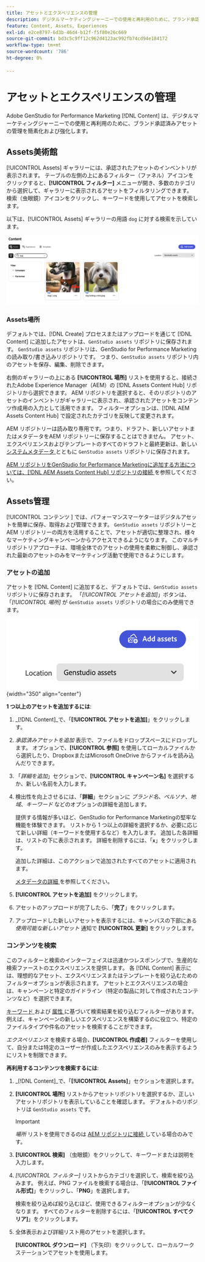 ```yaml
---
title: アセットとエクスペリエンスの管理
description: デジタルマーケティングジャーニーでの使用と再利用のために、ブランド承認済みアセットの管理を簡素化および強化します。
feature: Content, Assets, Experiences
exl-id: e2ce8797-6d3b-46d4-b12f-f5f80e26c669
source-git-commit: bd3c5c9ff12c962d4123ac992fb74cd94e184172
workflow-type: tm+mt
source-wordcount: '786'
ht-degree: 0%

---
```


# アセットとエクスペリエンスの管理

Adobe GenStudio for Performance Marketing [!DNL Content] は、デジタルマーケティングジャーニーでの使用と再利用のために、ブランド承認済みアセットの管理を簡素化および強化します。

## Assets美術館

[!UICONTROL Assets] ギャラリーには、承認されたアセットのインベントリが表示されます。 テーブルの左側の上にあるフィルター（ファネル）アイコンをクリックすると、**[!UICONTROL フィルター]** メニューが開き、多数のカテゴリから選択して、ギャラリーに表示されるアセットをフィルタリングできます。 検索（虫眼鏡）アイコンをクリックし、キーワードを使用してアセットを検索します。

以下は、[!UICONTROL Assets] ギャラリーの用語 `dog` に対する検索を示しています。

![ 犬で検索したAssets ビュー ](../../assets/content-assets.png)

### Assets場所

デフォルトでは、[!DNL Create] プロセスまたはアップロードを通じて [!DNL Content] に追加したアセットは、`GenStudio assets` リポジトリに保存されます。 `GenStudio assets` リポジトリは、GenStudio for Performance Marketingの読み取り/書き込みリポジトリです。 つまり、`GenStudio assets` リポジトリ内のアセットを保存、編集、削除できます。

右側のギャラリーの上にある **[!UICONTROL 場所]** リストを使用すると、接続されたAdobe Experience Manager（AEM）の [!DNL Assets Content Hub] リポジトリから選択できます。 AEM リポジトリを選択すると、そのリポジトリのアセットのインベントリがギャラリーに表示され、承認されたアセットをコンテンツ作成用の入力として活用できます。 フィルターオプションは、[!DNL AEM Assets Content Hub] で設定されたカテゴリを反映して変更されます。

AEM リポジトリーは読み取り専用です。つまり、ドラフト、新しいアセットまたはメタデータをAEM リポジトリーに保存することはできません。 アセット、エクスペリエンスおよびテンプレートのすべてのドラフトと最終更新は、新しい [ システムメタデータ ](asset-details.md#system-metadata) とともに `GenStudio assets` リポジトリに保存されます。

[AEM リポジトリをGenStudio for Performance Marketingに追加する方法については、[!DNL AEM Assets Content Hub] リポジトリの接続 ](connect-aem-repo.md) を参照してください。

## Assets管理

[!UICONTROL  コンテンツ ] では、パフォーマンスマーケターはデジタルアセットを簡単に保存、取得および管理できます。 `GenStudio assets` リポジトリーとAEM リポジトリーの両方を活用することで、アセットが適切に整理され、様々なマーケティングキャンペーンからアクセスできるようになります。 このマルチリポジトリアプローチは、環境全体でのアセットの使用を柔軟に制御し、承認された最新のアセットのみをマーケティング活動で使用できるようにします。

### アセットの追加

アセットを [!DNL Content] に追加すると、デフォルトでは、`GenStudio assets` リポジトリに保存されます。 「_[!UICONTROL アセットを追加]_」ボタンは、「_[!UICONTROL 場所]_ が `GenStudio assets` リポジトリの場合にのみ使用できます。

![Location フィールド ](../../assets/content-location.png){width="350" align="center"}

**1 つ以上のアセットを追加するには**:

1. _[!DNL Content]_で、「**[!UICONTROL アセットを追加]**」をクリックします。

1. _承認済みアセットを追加_ 表示で、ファイルをドロップスペースにドロップします。 オプションで、**[!UICONTROL 参照]** を使用してローカルファイルから選択したり、DropboxまたはMicrosoft OneDrive からファイルを読み込んだりできます。

1. 「_詳細を追加_」セクションで、**[!UICONTROL キャンペーン名]** を選択するか、新しい名前を入力します。

1. 検出性を向上させるには、「**詳細**」セクションに _ブランド名_、_ペルソナ_、_地域_、_キーワード_ などのオプションの詳細を追加します。

   提供する情報が多いほど、GenStudio for Performance Marketingの堅牢な機能を体験できます。 リストから 1 つ以上の詳細を選択するか、必要に応じて新しい詳細（キーワードを使用するなど）を入力します。 追加した各詳細は、リストの下に表示されます。 詳細を削除するには、「**`x`**」をクリックします。

   追加した詳細は、このアクションで追加されたすべてのアセットに適用されます。

   [ メタデータの詳細 ](/help/user-guide/content/asset-details.md#system-metadata) を参照してください。

1. **[!UICONTROL アセットを追加]** をクリックします。

1. アセットのアップロードが完了したら、「**完了**」をクリックします。

1. アップロードした新しいアセットを表示するには、キャンバスの下部にある _使用可能な新しいアセット_ 通知で **[!UICONTROL 更新]** をクリックします。

<!-- 
In the future, need guidance on template upload errors. For now, the UI just says error.
-->

### コンテンツを検索

このフィルターと検索のインターフェイスは迅速かつレスポンシブで、生産的な検索ファーストのエクスペリエンスを提供します。 各 [!DNL Content] 表示には、理想的なアセット、エクスペリエンスまたはテンプレートを絞り込むためのフィルターオプションが表示されます。 アセットとエクスペリエンスの場合は、キャンペーンと特定のガイドライン（特定の製品に対して作成されたコンテンツなど）を選択できます。

[ キーワード ](asset-details.md#user-defined-metadata) および [ 属性 ](/help/user-guide/insights/attributes.md) に基づいて検索結果を絞り込むフィルターがあります。 例えば、キャンペーンの新しいエクスペリエンスを構築するのに役立つ、特定のファイルタイプや件名のアセットを検索することができます。

_エクスペリエンス_ を検索する場合、**[!UICONTROL 作成者]** フィルターを使用して、自分または特定のユーザーが作成したエクスペリエンスのみを表示するようにリストを制限できます。

**再利用するコンテンツを検索するには**:

1. _[!DNL Content]_で、「**[!UICONTROL Assets]**」セクションを選択します。

1. **[!UICONTROL 場所]** リストからアセットリポジトリを選択するか、正しいアセットリポジトリを表示していることを確認します。 デフォルトのリポジトリは `GenStudio assets` です。

   >[!IMPORTANT]
   >
   >_場所_ リストを使用できるのは [AEM リポジトリに接続 ](connect-aem-repo.md) している場合のみです。

1. **[!UICONTROL 検索]** （虫眼鏡）をクリックして、キーワードまたは説明を入力します。

1. _[!UICONTROL フィルター]_ リストからカテゴリを選択して、検索を絞り込みます。 例えば、PNG ファイルを検索する場合は、「**[!UICONTROL ファイル形式]**」をクリックし、「**PNG**」を選択します。

   検索を絞り込めば絞り込むほど、使用できるフィルターオプションが少なくなります。 すべてのフィルターを削除するには、「**[!UICONTROL すべてクリア]**」をクリックします。

1. 全体表示および詳細リスト用のアセットを選択します。

   **[!UICONTROL ダウンロード]** （下矢印）をクリックして、ローカルワークステーションでアセットを使用します。

